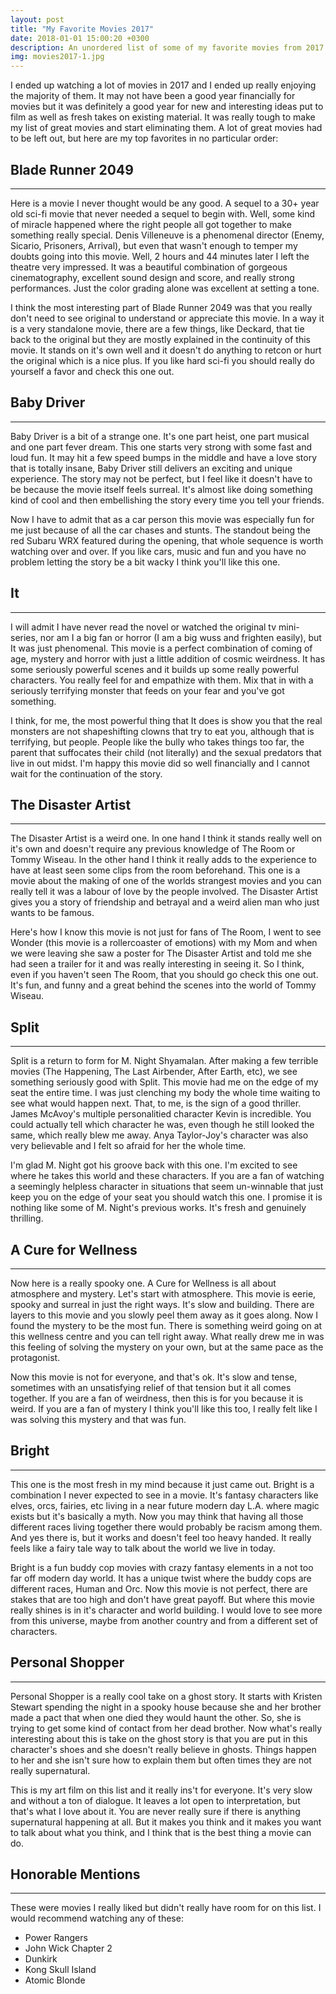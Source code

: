 ```yaml
---
layout: post
title: "My Favorite Movies 2017"
date: 2018-01-01 15:00:20 +0300
description: An unordered list of some of my favorite movies from 2017.
img: movies2017-1.jpg
---
```

I ended up watching a lot of movies in 2017 and I ended up really enjoying the majority of them. It may not have been a good year financially for movies but it was definitely a good year
for new and interesting ideas put to film as well as fresh takes on existing material.
It was really tough to make my list of great movies and start eliminating them. A lot of
great movies had to be left out, but here are my top favorites in no particular order:


## Blade Runner 2049
---
Here is a movie I never thought would be any good. A sequel to a 30+ year old sci-fi movie
that never needed a sequel to begin with. Well, some kind of miracle happened where the right people all got together to make something really special. Denis Villeneuve is a phenomenal director (Enemy, Sicario, Prisoners, Arrival), but even that wasn't enough to temper my doubts going into this movie. Well, 2 hours and 44 minutes later I left the theatre very impressed. It was a beautiful combination of gorgeous cinematography, excellent sound design and score, and really strong performances. Just the color grading alone was excellent at setting a tone.

I think the most interesting part of Blade Runner 2049 was that you really don't need to see original to understand or appreciate this movie. In a way it is a very standalone movie, there are a few things, like Deckard, that tie back to the original but they are mostly explained in the continuity of this movie. It stands on it's own well and it doesn't do anything to retcon or hurt the original which is a nice plus. If you like hard sci-fi you should really do yourself a favor and check this one out.


## Baby Driver
---
Baby Driver is a bit of a strange one. It's one part heist, one part musical and one part fever dream. This one starts very strong with some fast and loud fun. It may hit a few speed bumps in the middle and have a love story that is totally insane, Baby Driver still delivers an exciting and unique experience. The story may not be perfect, but I feel like it doesn't have to be because the movie itself feels surreal. It's almost like doing something kind of cool and then embellishing the story every time you tell your friends.

Now I have to admit that as a car person this movie was especially fun for me just because of all the car chases and stunts. The standout being the red Subaru WRX featured during the opening, that whole sequence is worth watching over and over. If you like cars, music and fun and you have no problem letting the story be a bit wacky I think you'll like this one.


## It
---
I will admit I have never read the novel or watched the original tv mini-series, nor am I a big fan or horror (I am a big wuss and frighten easily), but It was just phenomenal. This movie is a perfect combination of coming of age, mystery and horror with just a little addition of cosmic weirdness. It has some seriously powerful scenes and it builds up some really powerful characters. You really feel for and empathize with them. Mix that in with a seriously terrifying monster that feeds on your fear and you've got something.

I think, for me, the most powerful thing that It does is show you that the real monsters are not shapeshifting clowns that try to eat you, although that is terrifying, but people. People like the bully who takes things too far, the parent that suffocates their child (not literally) and the sexual predators that live in out midst. I'm happy this movie did so well financially and I cannot wait for the continuation of the story.


## The Disaster Artist
---
The Disaster Artist is a weird one. In one hand I think it stands really well on it's own and doesn't require any previous knowledge of The Room or Tommy Wiseau. In the other hand I think it really adds to the experience to have at least seen some clips from the room beforehand. This one is a movie about the making of one of the worlds strangest movies and you can really tell it was a labour of love by the people involved. The Disaster Artist gives you a story of friendship and betrayal and a weird alien man who just wants to be famous.

Here's how I know this movie is not just for fans of The Room, I went to see Wonder (this movie is a rollercoaster of emotions) with my Mom and when we were leaving she saw a poster for The Disaster Artist and told me she had seen a trailer for it and was really interesting in seeing it. So I think, even if you haven't seen The Room, that you should go check this one out. It's fun, and funny and a great behind the scenes into the world of Tommy Wiseau.


## Split
---
Split is a return to form for M. Night Shyamalan. After making a few terrible movies (The Happening, The Last Airbender, After Earth, etc), we see something seriously good with Split. This movie had me on the edge of my seat the entire time. I was just clenching my body the whole time waiting to see what would happen next. That, to me, is the sign of a good thriller. James McAvoy's multiple personalitied character Kevin is incredible. You could actually tell which character he was, even though he still looked the same, which really blew me away. Anya Taylor-Joy's character was also very believable and I felt so afraid for her the whole time.

I'm glad M. Night got his groove back with this one. I'm excited to see where he takes this world and these characters. If you are a fan of watching a seemingly helpless character in situations that seem un-winnable that just keep you on the edge of your seat you should watch this one. I promise it is nothing like some of M. Night's previous works. It's fresh and genuinely thrilling.


## A Cure for Wellness
---
Now here is a really spooky one. A Cure for Wellness is all about atmosphere and mystery. Let's start with atmosphere. This movie is eerie, spooky and surreal in just the right ways. It's slow and building. There are layers to this movie and you slowly peel them away as it goes along. Now I found the mystery to be the most fun. There is something weird going on at this wellness centre and you can tell right away. What really drew me in was this feeling of solving the mystery on your own, but at the same pace as the protagonist.

Now this movie is not for everyone, and that's ok. It's slow and tense, sometimes with an unsatisfying relief of that tension but it all comes together. If you are a fan of weirdness, then this is for you because it is weird. If you are a fan of mystery I think you'll like this too, I really felt like I was solving this mystery and that was fun.


## Bright
---
This one is the most fresh in my mind because it just came out. Bright is a combination I never expected to see in a movie. It's fantasy characters like elves, orcs, fairies, etc living in a near future modern day L.A. where magic exists but it's basically a myth. Now you may think that having all those different races living together there would probably be racism among them. And yes there is, but it works and doesn't feel too heavy handed. It really feels like a fairy tale way to talk about the world we live in today.

Bright is a fun buddy cop movies with crazy fantasy elements in a not too far off modern day world. It has a unique twist where the buddy cops are different races, Human and Orc. Now this movie is not perfect, there are stakes that are too high and don't have great payoff. But where this movie really shines is in it's character and world building. I would love to see more from this universe, maybe from another country and from a different set of characters.


## Personal Shopper
---
Personal Shopper is a really cool take on a ghost story. It starts with Kristen Stewart spending the night in a spooky house because she and her brother made a pact that when one died they would haunt the other. So, she is trying to get some kind of contact from her dead brother. Now what's really interesting about this is take on the ghost story is that you are put in this character's shoes and she doesn't really believe in ghosts. Things happen to her and she isn't sure how to explain them but often times they are not really supernatural.

This is my art film on this list and it really ins't for everyone. It's very slow and without a ton of dialogue. It leaves a lot open to interpretation, but that's what I love about it. You are never really sure if there is anything supernatural happening at all. But it makes you think and it makes you want to talk about what you think, and I think that is the best thing a movie can do.


## Honorable Mentions
---
These were movies I really liked but didn't really have room for on this list. I would recommend watching any of these:

- Power Rangers
- John Wick Chapter 2
- Dunkirk
- Kong Skull Island
- Atomic Blonde
